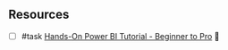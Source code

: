 ## Resources
- [ ] #task [Hands-On Power BI Tutorial - Beginner to Pro](https://www.youtube.com/watch?v=5X5LWcLtkzg) 🔼